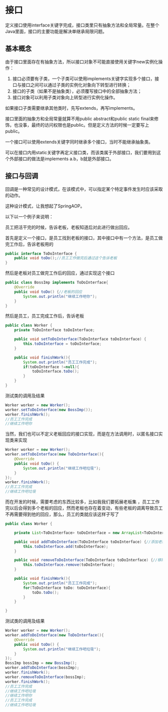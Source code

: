 # 接口

定义接口使用interface关键字完成，接口类里只有抽象方法和全局常量。在整个Java里面，接口的主要功能是解决单继承局限问题。

## 基本概念

由于接口里面存在有抽象方法，所以接口对象不可能直接使用关键字new实例化操作：

1. 接口必须要有子类，一个子类可以使用implements关键字实现多个接口，接口与接口之间可以通过子类的实例化对象向下转型进行转换；
2. 接口的子类（如果不是抽象类），必须覆写接口中的全部抽象方法；
3. 接口对象可以利用子类对象向上转型进行实例化操作。

如果接口子类需要继承其他类时，先写extends，再写implements。

接口里面的抽象方和全局常量就算不用public abstract和public static final来修饰，也没事，最终的访问权限也是public。但是定义方法的时候一定要写上public。

一个接口可以使用extends关键字同时继承多个接口，当时不能继承抽象类。

可以在接口内用static关键字再定义接口类，而该类属于外部接口，我们要用到这个外部接口的做法是implements a.b，b就是外部接口。

## 接口与回调

回调是一种常见的设计模式，在该模式中，可以指定某个特定事件发生时应该采取的动作。

这种设计模式，让我想起了SpringAOP。

以下以一个例子来说明：

员工把活干完的时候，告诉老板，老板知道后对此进行做出回应。

首先是定义一个接口，是员工找到老板的接口，其中接口中有一个方法，是员工做完工作后，告诉老板用的

```java
public interface ToDoInterface {
    public void toDo();//员工工作做完后通过这个告诉老板
}
```

然后是老板对员工做完工作后的回应，通过实现这个接口

```java
public class BossImp implements ToDoInterface{
    @Override
    public void toDo() {//老板的回应
        System.out.println("继续工作吧你");
    }    
}
```

然后是员工，员工完成工作后，告诉老板

```java
public class Worker {    
    private ToDoInterface toDoInterface;

    public void setToDoInterface(ToDoInterface toDoInterface) {
        this.toDoInterface = toDoInterface;
    }

    public void finishWork(){
        System.out.println("员工工作完成");
        if(toDoInterface !=null){
            toDoInterface.toDo();
        }
    }  
}
```

测试类的调用及结果

```java
Worker worker = new Worker();
worker.setToDoInterface(new BossImp());
worker.finishWork();
//员工工作完成
//继续工作吧你
```

当然，我们也可以不定义老板回应的接口实现，而是在方法调用时，以匿名接口实现类来实现

```java
Worker worker = new Worker();
worker.setToDoInterface(new ToDoInterface(){
    @Override
    public void toDo() {
        System.out.println("继续工作吧垃圾");
    }
});
worker.finishWork();
//员工工作完成
//继续工作吧垃圾
```

而在开发的时候，需要考虑的东西比较多，比如我我们要拓展老板集 ，员工工作完以后会得到多个老板的回应，然而老板也存在着变动，有些老板的调离导致员工不再需要得到他的回应，那么，员工的类就应该这样子写了

```java
public class Worker {

    private List<ToDoInterface> toDoInterface = new ArrayList<ToDoInterface>();

    public void addToDoInterface(ToDoInterface toDoInterface) {//添加老板的回应
        this.toDoInterface.add(toDoInterface);
    }

    public void removeToDoInterface(ToDoInterface toDoInterface) {//移除老板的回应
        this.toDoInterface.remove(toDoInterface);
    }

    public void finishWork(){
        System.out.println("员工工作完成");
        for(ToDoInterface toDo: toDoInterface){
            toDo.toDo();
        }
    }

}
```

测试类的调用及结果

```java
Worker worker = new Worker();
worker.addToDoInterface(new ToDoInterface(){
    @Override
    public void toDo() {
        System.out.println("继续工作吧垃圾");
    }
});
BossImp bossImp = new BossImp();
worker.addToDoInterface(bossImp);
worker.finishWork();
worker.removeToDoInterface(bossImp);
worker.finishWork();
//员工工作完成
//继续工作吧垃圾
//继续工作吧你
//员工工作完成
//继续工作吧垃圾
```



